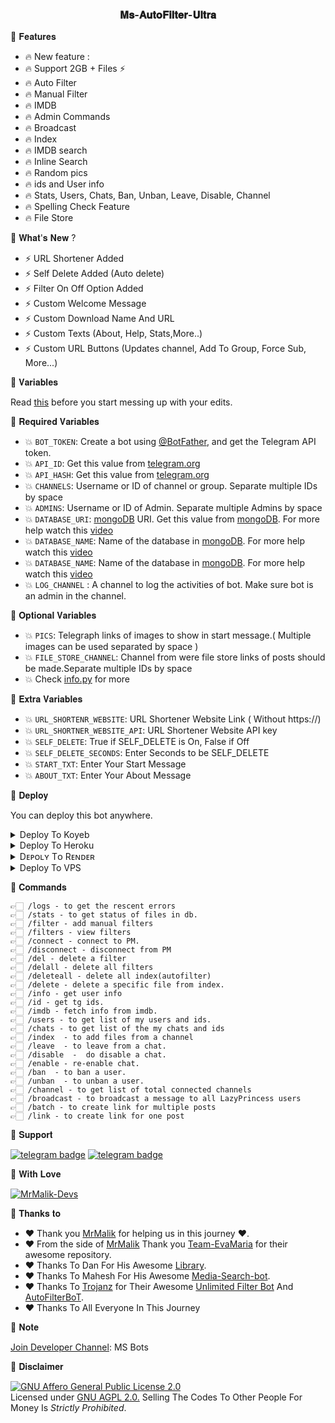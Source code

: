 <h3 align="center">
  <b> 𝐌𝐬-𝐀𝐮𝐭𝐨𝐅𝐢𝐥𝐭𝐞𝐫-𝐔𝐥𝐭𝐫𝐚 </b>
</h3>


🌟 𝐅𝐞𝐚𝐭𝐮𝐫𝐞𝐬

 - 🔥 New feature : 
 - 🔥 Support 2GB + Files ⚡️
 - 🔥 Auto Filter
 - 🔥 Manual Filter
 - 🔥 IMDB
 - 🔥 Admin Commands
 - 🔥 Broadcast
 - 🔥 Index
 - 🔥 IMDB search
 - 🔥 Inline Search
 - 🔥 Random pics
 - 🔥 ids and User info 
 - 🔥 Stats, Users, Chats, Ban, Unban, Leave, Disable, Channel
 - 🔥 Spelling Check Feature
 - 🔥 File Store

🌟 𝐖𝐡𝐚𝐭'𝐬 𝐍𝐞𝐰 ?

 - ⚡️ URL Shortener Added
 - ⚡️ Self Delete Added (Auto delete)
 - ⚡️ Filter On Off Option Added
 - ⚡️ Custom Welcome Message
 - ⚡️ Custom Download Name And URL
 - ⚡️ Custom Texts (About, Help, Stats,More..)
 - ⚡️ Custom URL Buttons (Updates channel, Add To Group, Force Sub, More...)

🌟 𝐕𝐚𝐫𝐢𝐚𝐛𝐥𝐞𝐬

Read [this](https://telegram.dog/sources_cods) before you start messing up with your edits.

🌟 𝐑𝐞𝐪𝐮𝐢𝐫𝐞𝐝 𝐕𝐚𝐫𝐢𝐚𝐛𝐥𝐞𝐬

* 💥 `BOT_TOKEN`: Create a bot using [@BotFather](https://telegram.dog/BotFather), and get the Telegram API token.
* 💥 `API_ID`: Get this value from [telegram.org](https://my.telegram.org/apps)
* 💥 `API_HASH`: Get this value from [telegram.org](https://my.telegram.org/apps)
* 💥 `CHANNELS`: Username or ID of channel or group. Separate multiple IDs by space
* 💥 `ADMINS`: Username or ID of Admin. Separate multiple Admins by space
* 💥 `DATABASE_URI`: [mongoDB](https://www.mongodb.com) URI. Get this value from [mongoDB](https://www.mongodb.com). For more help watch this [video](https://youtu.be/h9QjSSmk5tw)
* 💥 `DATABASE_NAME`: Name of the database in [mongoDB](https://www.mongodb.com). For more help watch this [video](https://youtu.be/h9QjSSmk5tw)
* 💥 `DATABASE_NAME`: Name of the database in [mongoDB](https://www.mongodb.com). For more help watch this [video](https://youtu.be/h9QjSSmk5tw)
* 💥 `LOG_CHANNEL` : A channel to log the activities of bot. Make sure bot is an admin in the channel.

🌟 𝐎𝐩𝐭𝐢𝐨𝐧𝐚𝐥 𝐕𝐚𝐫𝐢𝐚𝐛𝐥𝐞𝐬

* 💥 `PICS`: Telegraph links of images to show in start message.( Multiple images can be used separated by space )
* 💥 `FILE_STORE_CHANNEL`: Channel from were file store links of posts should be made.Separate multiple IDs by space
* 💥 Check [info.py](https://github.com/AM-ROBOTS/AdvAnurag/blob/main/info.py) for more

🌟 𝐄𝐱𝐭𝐫𝐚 𝐕𝐚𝐫𝐢𝐚𝐛𝐥𝐞𝐬

* 💥 `URL_SHORTENR_WEBSITE`: URL Shortener Website Link ( Without https://)
* 💥 `URL_SHORTNER_WEBSITE_API`: URL Shortener Website API key
* 💥 `SELF_DELETE`: True if SELF_DELETE is On, False if Off
* 💥 `SELF_DELETE_SECONDS`: Enter Seconds to be SELF_DELETE 
* 💥 `START_TXT`: Enter Your Start Message
* 💥 `ABOUT_TXT`: Enter Your About Message 


🌟 𝐃𝐞𝐩𝐥𝐨𝐲

You can deploy this bot anywhere.

<details><summary>Deploy To Koyeb</summary>
<p>
<br>
<a target="_blank" href="https://app.koyeb.com/deploy?type=git&repository=github.com/mrmalikoffl/MsFilmFactoryV2&branch=master&name=MsFilmFactory_Bot"><img alt="Deploy to Koyeb" src="https://binbashbanana.github.io/deploy-buttons/buttons/remade/koyeb.svg"></a>
</p>
</details>

<details><summary>Deploy To Heroku</summary>
<p>
<br>
<a href="https://heroku.com/deploy?template=https://github.com/mrmalikoffl/MsFilmFactoryV2">
  <img src="https://www.herokucdn.com/deploy/button.svg" alt="Deploy">
</a>
</p>
</details>

<details><summary>Dᴇᴘᴏʟʏ Tᴏ Rᴇɴᴅᴇʀ </summary>
<p>
<br>
<a href="https://dashboard.render.com/select-repo?type=web">
  <img src="https://render.com/images/deploy-to-render-button.svg" alt="deploy-to-render">
</a>
</p>
</details>

<details><summary>Deploy To VPS</summary>
<p>
<pre>
git clone https://github.com/mrmalikoffl/MsFilmFactoryV2
# Install Packages
pip3 install -U -r requirements.txt
Edit info.py with variables as given below then run bot
python3 bot.py
</pre>
</p>
</details>


🌟 𝐂𝐨𝐦𝐦𝐚𝐧𝐝𝐬
```
👉🏻 /logs - to get the rescent errors
👉🏻 /stats - to get status of files in db.
👉🏻 /filter - add manual filters
👉🏻 /filters - view filters
👉🏻 /connect - connect to PM.
👉🏻 /disconnect - disconnect from PM
👉🏻 /del - delete a filter
👉🏻 /delall - delete all filters
👉🏻 /deleteall - delete all index(autofilter)
👉🏻 /delete - delete a specific file from index.
👉🏻 /info - get user info
👉🏻 /id - get tg ids.
👉🏻 /imdb - fetch info from imdb.
👉🏻 /users - to get list of my users and ids.
👉🏻 /chats - to get list of the my chats and ids 
👉🏻 /index  - to add files from a channel
👉🏻 /leave  - to leave from a chat.
👉🏻 /disable  -  do disable a chat.
👉🏻 /enable - re-enable chat.
👉🏻 /ban  - to ban a user.
👉🏻 /unban  - to unban a user.
👉🏻 /channel - to get list of total connected channels
👉🏻 /broadcast - to broadcast a message to all LazyPrincess users
👉🏻 /batch - to create link for multiple posts
👉🏻 /link - to create link for one post
```
🌟 𝐒𝐮𝐩𝐩𝐨𝐫𝐭

[![telegram badge](https://img.shields.io/badge/Telegram-Group-30302f?style=flat&logo=telegram)](https://t.me/+n7PyxeUCLGQwMTA1)
[![telegram badge](https://img.shields.io/badge/Telegram-Developer-30302f?style=flat&logo=telegram)](https://telegram.dog/mrmalik_offl)

🌟 𝐖𝐢𝐭𝐡 𝐋𝐨𝐯𝐞

[![MrMalik-Devs](https://img.shields.io/static/v1?label=MrMalik&message=devs&color=critical)](https://telegram.dog/mrmalik_offl)


🌟 𝐓𝐡𝐚𝐧𝐤𝐬 𝐭𝐨
 
 - ❤️ Thank you [MrMalik](https://github.com/mrmalikoffl) for helping us in this journey ❤️.
 - ❤️ From the side of [MrMalik](https://github.com/mrmalikoffl) Thank you [Team-EvaMaria](https://github.com/EvamariaTG) for their awesome repository.
 - ❤️ Thanks To Dan For His Awesome [Library](https://github.com/pyrogram/pyrogram).
 - ❤️ Thanks To Mahesh For His Awesome [Media-Search-bot](https://github.com/Mahesh0253/Media-Search-bot).
 - ❤️ Thanks To [Trojanz](https://github.com/trojanzhex) for Their Awesome [Unlimited Filter Bot](https://github.com/TroJanzHEX/Unlimited-Filter-Bot) And [AutoFilterBoT](https://github.com/trojanzhex/auto-filter-bot).
 - ❤️ Thanks To All Everyone In This Journey

🌟 𝐍𝐨𝐭𝐞

[Join Developer Channel](https://t.me/+rN9QCFgIihgyZWM1): MS Bots

🌟 𝐃𝐢𝐬𝐜𝐥𝐚𝐢𝐦𝐞𝐫

[![GNU Affero General Public License 2.0](https://www.gnu.org/graphics/agplv3-155x51.png)](https://www.gnu.org/licenses/agpl-3.0.en.html#header)    
Licensed under [GNU AGPL 2.0.](https://github.com/mrmalikoffl/MsFilmFactoryV2/blob/main/LICENSE)
Selling The Codes To Other People For Money Is *Strictly Prohibited*.
